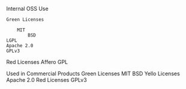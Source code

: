 Internal OSS Use

	Green Licenses
		
		MIT 
    		BSD
    LGPL
    Apache 2.0
    GPLv3
  Red Licenses
    Affero GPL

Used in Commercial Products
  Green Licenses
	   MIT
	  BSD
  Yello Licenses
	  Apache 2.0
  Red Licenses
	  GPLv3
